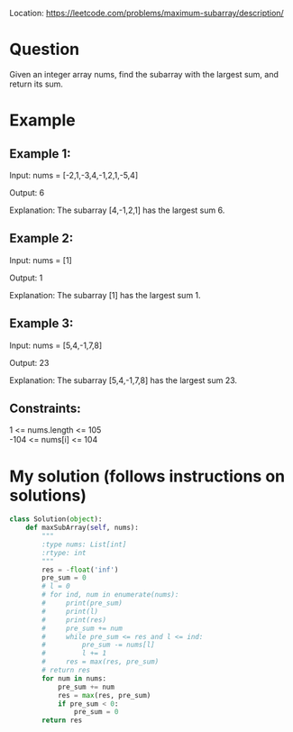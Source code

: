 Location: https://leetcode.com/problems/maximum-subarray/description/
# Question
Given an integer array nums, find the subarray with the largest sum, and return its sum.
 
# Example

## Example 1:

Input: nums = [-2,1,-3,4,-1,2,1,-5,4]

Output: 6

Explanation: The subarray [4,-1,2,1] has the largest sum 6.

## Example 2:

Input: nums = [1]

Output: 1

Explanation: The subarray [1] has the largest sum 1.

## Example 3:

Input: nums = [5,4,-1,7,8]

Output: 23

Explanation: The subarray [5,4,-1,7,8] has the largest sum 23.
 
 

## Constraints:

1 <= nums.length <= 105\
-104 <= nums[i] <= 104
 

# My solution (follows instructions on solutions)
```python
class Solution(object):
    def maxSubArray(self, nums):
        """
        :type nums: List[int]
        :rtype: int
        """
        res = -float('inf')
        pre_sum = 0
        # l = 0
        # for ind, num in enumerate(nums):
        #     print(pre_sum)
        #     print(l)
        #     print(res)
        #     pre_sum += num
        #     while pre_sum <= res and l <= ind:
        #         pre_sum -= nums[l]
        #         l += 1
        #     res = max(res, pre_sum)
        # return res
        for num in nums:
            pre_sum += num
            res = max(res, pre_sum)
            if pre_sum < 0:
                pre_sum = 0
        return res
```
